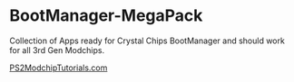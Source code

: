 # BootManager-MegaPack
Collection of Apps ready for Crystal Chips BootManager and should work for all 3rd Gen Modchips. 


[PS2ModchipTutorials.com](https://ps2modchiptutorials.com/crystal-chips/cc-files/?h=sd2psx#bootmanager-megapack-downloads)
